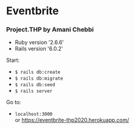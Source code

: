 # Eventbrite
### Project.THP by Amani Chebbi

* Ruby version '2.6.6'
* Rails version '6.0.2'

Start:
- `$ rails db:create`
- `$ rails db:migrate`
- `$ rails db:seed`
- `$ rails server`

Go to: 
- `localhost:3000` <br>
or 
https://eventbrite-thp2020.herokuapp.com/
